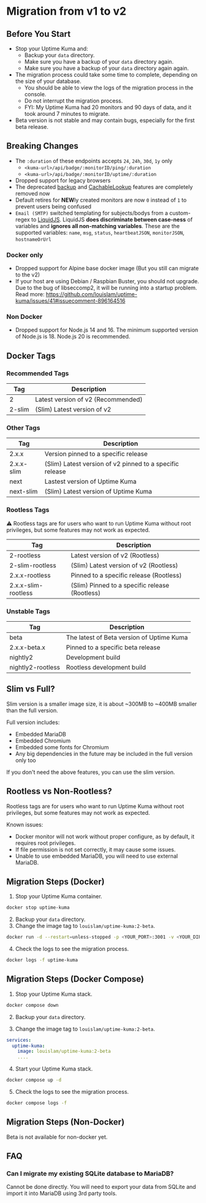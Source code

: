 # Migration from v1 to v2

## Before You Start

- Stop your Uptime Kuma and:
   - Backup your `data` directory.
   - Make sure you have a backup of your `data` directory again.
   - Make sure you have a backup of your `data` directory again again.
- The migration process could take some time to complete, depending on the size of your database.
   - You should be able to view the logs of the migration process in the console.
   - Do not interrupt the migration process.
   - FYI: My Uptime Kuma had 20 monitors and 90 days of data, and it took around 7 minutes to migrate.
- Beta version is not stable and may contain bugs, especially for the first beta release.


## Breaking Changes

- The `:duration` of these endpoints accepts `24`, `24h`, `30d`, `1y` only
  - `<kuma-url>/api/badge/:monitorID/ping/:duration`
  - `<kuma-url>/api/badge/:monitorID/uptime/:duration`
- Dropped support for legacy browsers
- The deprecated [backup](https://github.com/louislam/uptime-kuma/pull/3892) and [CachableLookup](https://github.com/louislam/uptime-kuma/issues/3762) features are completely removed now
- Default retires for **NEW**ly created monitors are now `0` instead of `1` to prevent users being confused
- `Email (SMTP)` switched templating for subjects/bodys from a custom-regex to [LiquidJS](https://liquidjs.com/).
  LiquidJS **does discriminate between case-ness** of variables and **ignores all non-matching variables**.
  These are the supported variables: `name`, `msg`, `status`, `heartbeatJSON`, `monitorJSON`, `hostnameOrUrl`

### Docker only
- Dropped support for Alpine base docker image (But you still can migrate to the v2)
- If your host are using Debian / Raspbian Buster, you should not upgrade. Due to the bug of libseccomp2, it will be running into a startup problem. Read more: https://github.com/louislam/uptime-kuma/issues/41#issuecomment-896164516

### Non Docker
- Dropped support for Node.js 14 and 16. The minimum supported version of Node.js is 18. Node.js 20 is recommended.

## Docker Tags

### Recommended Tags

| Tag        | Description                                      |
|------------|--------------------------------------------------|
| 2          | Latest version of v2 (Recommended)               |
| 2-slim     | (Slim) Latest version of v2                      |

### Other Tags

| Tag        | Description                                      |
|------------|--------------------------------------------------|
| 2.x.x      | Version pinned to a specific release             |
| 2.x.x-slim | (Slim) Latest version of v2 pinned to a specific release |
| next       | Lastest version of Uptime Kuma                   |
| next-slim  | (Slim) Latest version of Uptime Kuma             |

### Rootless Tags

⚠️ Rootless tags are for users who want to run Uptime Kuma without root privileges, but some features may not work as expected.

| Tag        | Description                                      |
|------------|--------------------------------------------------|
| 2-rootless | Latest version of v2 (Rootless)                  |
| 2-slim-rootless | (Slim) Latest version of v2 (Rootless)          |
| 2.x.x-rootless | Pinned to a specific release (Rootless)         |
| 2.x.x-slim-rootless | (Slim) Pinned to a specific release (Rootless) |


### Unstable Tags

| Tag               | Description                               |
|-------------------|-------------------------------------------|
| beta              | The latest of Beta version of Uptime Kuma |
| 2.x.x-beta.x | Pinned to a specific beta release         |
| nightly2          | Development build                         |
| nightly2-rootless | Rootless development build                |

## Slim vs Full?

Slim version is a smaller image size, it is about ~300MB to ~400MB smaller than the full version.

Full version includes:
- Embedded MariaDB
- Embedded Chromium
- Embedded some fonts for Chromium
- Any big dependencies in the future may be included in the full version only too

If you don't need the above features, you can use the slim version.

## Rootless vs Non-Rootless?

Rootless tags are for users who want to run Uptime Kuma without root privileges, but some features may not work as expected.

Known issues:
- Docker monitor will not work without proper configure, as by default, it requires root privileges.
- If file permission is not set correctly, it may cause some issues.
- Unable to use embedded MariaDB, you will need to use external MariaDB.

## Migration Steps (Docker)

1. Stop your Uptime Kuma container.

```bash
docker stop uptime-kuma
```

2. Backup your `data` directory.
3. Change the image tag to `louislam/uptime-kuma:2-beta`.

```bash
docker run -d --restart=unless-stopped -p <YOUR_PORT>:3001 -v <YOUR_DIR OR VOLUME>:/app/data --name uptime-kuma louislam/uptime-kuma:2-beta
```

4. Check the logs to see the migration process.

```bash
docker logs -f uptime-kuma
```

## Migration Steps (Docker Compose)

1. Stop your Uptime Kuma stack.

```bash
docker compose down
```

2. Backup your `data` directory.

3. Change the image tag to `louislam/uptime-kuma:2-beta`.

```yaml
services:
  uptime-kuma:
    image: louislam/uptime-kuma:2-beta
    ....
```

4. Start your Uptime Kuma stack.

```bash
docker compose up -d
```

5. Check the logs to see the migration process.

```bash
docker compose logs -f
```

## Migration Steps (Non-Docker)

Beta is not available for non-docker yet.

<!--
1. Stop your Uptime Kuma.

```bash
pm2 stop uptime-kuma
```

2. Backup your `data` directory.
3. Check your Node.js version, the minimum supported version is 18. Node.js 20 is recommended.

```bash
node --version
```
-->


## FAQ

### Can I migrate my existing SQLite database to MariaDB?

Cannot be done directly. You will need to export your data from SQLite and import it into MariaDB using 3rd party tools.
